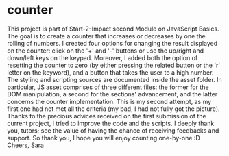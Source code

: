 # counter
This project is part of Start-2-Impact second Module on JavaScript Basics. The goal is to create a counter that increases or decreases by one the rolling of numbers. 
I created four options for changing the result displayed on the counter: click on the '+' and '-' buttons or use the up/right and down/left keys on the keypad. Moreover, I added both the option of resetting the counter to zero (by either pressing the related button or the 'r' letter on the keyword), and a button that takes the user to a high number.
The styling and scripting sources are documented inside the asset folder. In particular, JS asset comprises of three different files: the former for the DOM manipulation, a second for the sections' advancement, and the latter concerns the counter implementation.
This is my second attempt, as my first one had not met all the criteria (my bad, I had not fully got the picture).
Thanks to the precious advices received on the first submission of the current project, I tried to improve the code and the scripts.
I deeply thank you, tutors; see the value of having the chance of receiving feedbacks and support.
So thank you, I hope you will enjoy counting one-by-one :D Cheers, Sara
